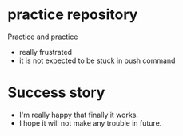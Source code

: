 # practice repository

Practice and practice
  * really frustrated
  * it is not expected to be stuck in push command

# Success story
  * I'm really happy that finally it works.
  * I hope it will not make any trouble in future.

